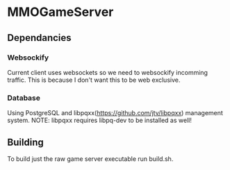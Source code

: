 # MMOGameServer

## Dependancies

### Websockify
Current client uses websockets so we need to websockify incomming traffic.
This is because I don't want this to be web exclusive.

### Database
Using PostgreSQL and libpqxx(https://github.com/jtv/libpqxx) management system. NOTE: libpqxx requires libpq-dev to be installed as well!

## Building
To build just the raw game server executable run build.sh.
